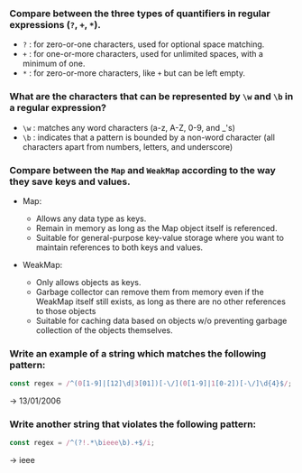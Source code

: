 ### Compare between the three types of quantifiers in regular expressions (`?`, `+`, `*`).
- `?` : for zero-or-one characters, used for optional space matching.
- `+` : for one-or-more characters, used for unlimited spaces, with a minimum of one.
- `*` : for zero-or-more characters, like `+` but can be left empty.

### What are the characters that can be represented by `\w` and `\b` in a regular expression?
- `\w` : matches any word characters (a-z, A-Z, 0-9, and _'s)
- `\b` : indicates that a pattern is bounded by a non-word character (all characters apart from numbers, letters, and underscore)

### Compare between the `Map` and `WeakMap` according to the way they save keys and values.
* Map:
  - Allows any data type as keys.
  - Remain in memory as long as the Map object itself is referenced.
  - Suitable for general-purpose key-value storage where you want to maintain references to both keys and values.

* WeakMap:
  - Only allows objects as keys.
  - Garbage collector can remove them from memory even if the WeakMap itself still exists, as long as there are no other references to those objects
  - Suitable for caching data based on objects w/o preventing garbage collection of the objects themselves.

### Write an example of a string which matches the following pattern:
```js
const regex = /^(0[1-9]|[12]\d|3[01])[-\/](0[1-9]|1[0-2])[-\/]\d{4}$/;
```
-> 13/01/2006

### Write another string that violates the following pattern:
```js
const regex = /^(?!.*\bieee\b).+$/i;
```
-> ieee
